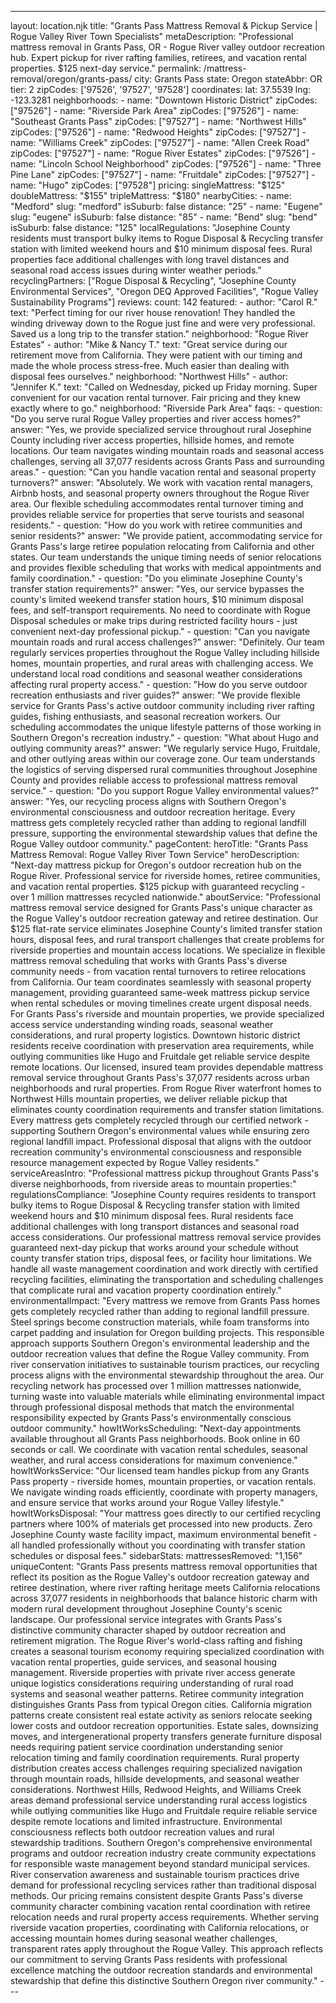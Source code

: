 ---
layout: location.njk
title: "Grants Pass Mattress Removal & Pickup Service | Rogue Valley River Town Specialists" metaDescription: "Professional mattress removal in Grants Pass, OR - Rogue River valley outdoor recreation hub. Expert pickup for river rafting families, retirees, and vacation rental properties. $125 next-day service."
permalink: /mattress-removal/oregon/grants-pass/
city: Grants Pass state: Oregon stateAbbr: OR tier: 2 zipCodes: ['97526', '97527', '97528'] coordinates: lat: 37.5539 lng: -123.3281 neighborhoods: - name: "Downtown Historic District" zipCodes: ["97526"] - name: "Riverside Park Area" zipCodes: ["97526"] - name: "Southeast Grants Pass" zipCodes: ["97527"] - name: "Northwest Hills" zipCodes: ["97526"] - name: "Redwood Heights" zipCodes: ["97527"] - name: "Williams Creek" zipCodes: ["97527"] - name: "Allen Creek Road" zipCodes: ["97527"] - name: "Rogue River Estates" zipCodes: ["97526"] - name: "Lincoln School Neighborhood" zipCodes: ["97526"] - name: "Three Pine Lane" zipCodes: ["97527"] - name: "Fruitdale" zipCodes: ["97527"] - name: "Hugo" zipCodes: ["97528"] pricing: singleMattress: "$125" doubleMattress: "$155" tripleMattress: "$180" nearbyCities: - name: "Medford" slug: "medford" isSuburb: false distance: "25" - name: "Eugene" slug: "eugene" isSuburb: false distance: "85" - name: "Bend" slug: "bend" isSuburb: false distance: "125" localRegulations: "Josephine County residents must transport bulky items to Rogue Disposal & Recycling transfer station with limited weekend hours and $10 minimum disposal fees. Rural properties face additional challenges with long travel distances and seasonal road access issues during winter weather periods." recyclingPartners: ["Rogue Disposal & Recycling", "Josephine County Environmental Services", "Oregon DEQ Approved Facilities", "Rogue Valley Sustainability Programs"] reviews: count: 142 featured: - author: "Carol R." text: "Perfect timing for our river house renovation! They handled the winding driveway down to the Rogue just fine and were very professional. Saved us a long trip to the transfer station." neighborhood: "Rogue River Estates" - author: "Mike & Nancy T." text: "Great service during our retirement move from California. They were patient with our timing and made the whole process stress-free. Much easier than dealing with disposal fees ourselves." neighborhood: "Northwest Hills" - author: "Jennifer K." text: "Called on Wednesday, picked up Friday morning. Super convenient for our vacation rental turnover. Fair pricing and they knew exactly where to go." neighborhood: "Riverside Park Area" faqs: - question: "Do you serve rural Rogue Valley properties and river access homes?" answer: "Yes, we provide specialized service throughout rural Josephine County including river access properties, hillside homes, and remote locations. Our team navigates winding mountain roads and seasonal access challenges, serving all 37,077 residents across Grants Pass and surrounding areas." - question: "Can you handle vacation rental and seasonal property turnovers?" answer: "Absolutely. We work with vacation rental managers, Airbnb hosts, and seasonal property owners throughout the Rogue River area. Our flexible scheduling accommodates rental turnover timing and provides reliable service for properties that serve tourists and seasonal residents." - question: "How do you work with retiree communities and senior residents?" answer: "We provide patient, accommodating service for Grants Pass's large retiree population relocating from California and other states. Our team understands the unique timing needs of senior relocations and provides flexible scheduling that works with medical appointments and family coordination." - question: "Do you eliminate Josephine County's transfer station requirements?" answer: "Yes, our service bypasses the county's limited weekend transfer station hours, $10 minimum disposal fees, and self-transport requirements. No need to coordinate with Rogue Disposal schedules or make trips during restricted facility hours - just convenient next-day professional pickup." - question: "Can you navigate mountain roads and rural access challenges?" answer: "Definitely. Our team regularly services properties throughout the Rogue Valley including hillside homes, mountain properties, and rural areas with challenging access. We understand local road conditions and seasonal weather considerations affecting rural property access." - question: "How do you serve outdoor recreation enthusiasts and river guides?" answer: "We provide flexible service for Grants Pass's active outdoor community including river rafting guides, fishing enthusiasts, and seasonal recreation workers. Our scheduling accommodates the unique lifestyle patterns of those working in Southern Oregon's recreation industry." - question: "What about Hugo and outlying community areas?" answer: "We regularly service Hugo, Fruitdale, and other outlying areas within our coverage zone. Our team understands the logistics of serving dispersed rural communities throughout Josephine County and provides reliable access to professional mattress removal service." - question: "Do you support Rogue Valley environmental values?" answer: "Yes, our recycling process aligns with Southern Oregon's environmental consciousness and outdoor recreation heritage. Every mattress gets completely recycled rather than adding to regional landfill pressure, supporting the environmental stewardship values that define the Rogue Valley outdoor community." pageContent: heroTitle: "Grants Pass Mattress Removal: Rogue Valley River Town Service" heroDescription: "Next-day mattress pickup for Oregon's outdoor recreation hub on the Rogue River. Professional service for riverside homes, retiree communities, and vacation rental properties. $125 pickup with guaranteed recycling - over 1 million mattresses recycled nationwide." aboutService: "Professional mattress removal service designed for Grants Pass's unique character as the Rogue Valley's outdoor recreation gateway and retiree destination. Our $125 flat-rate service eliminates Josephine County's limited transfer station hours, disposal fees, and rural transport challenges that create problems for riverside properties and mountain access locations. We specialize in flexible mattress removal scheduling that works with Grants Pass's diverse community needs - from vacation rental turnovers to retiree relocations from California. Our team coordinates seamlessly with seasonal property management, providing guaranteed same-week mattress pickup service when rental schedules or moving timelines create urgent disposal needs. For Grants Pass's riverside and mountain properties, we provide specialized access service understanding winding roads, seasonal weather considerations, and rural property logistics. Downtown historic district residents receive coordination with preservation area requirements, while outlying communities like Hugo and Fruitdale get reliable service despite remote locations. Our licensed, insured team provides dependable mattress removal service throughout Grants Pass's 37,077 residents across urban neighborhoods and rural properties. From Rogue River waterfront homes to Northwest Hills mountain properties, we deliver reliable pickup that eliminates county coordination requirements and transfer station limitations. Every mattress gets completely recycled through our certified network - supporting Southern Oregon's environmental values while ensuring zero regional landfill impact. Professional disposal that aligns with the outdoor recreation community's environmental consciousness and responsible resource management expected by Rogue Valley residents." serviceAreasIntro: "Professional mattress pickup throughout Grants Pass's diverse neighborhoods, from riverside areas to mountain properties:" regulationsCompliance: "Josephine County requires residents to transport bulky items to Rogue Disposal & Recycling transfer station with limited weekend hours and $10 minimum disposal fees. Rural residents face additional challenges with long transport distances and seasonal road access considerations. Our professional mattress removal service provides guaranteed next-day pickup that works around your schedule without county transfer station trips, disposal fees, or facility hour limitations. We handle all waste management coordination and work directly with certified recycling facilities, eliminating the transportation and scheduling challenges that complicate rural and vacation property coordination entirely." environmentalImpact: "Every mattress we remove from Grants Pass homes gets completely recycled rather than adding to regional landfill pressure. Steel springs become construction materials, while foam transforms into carpet padding and insulation for Oregon building projects. This responsible approach supports Southern Oregon's environmental leadership and the outdoor recreation values that define the Rogue Valley community. From river conservation initiatives to sustainable tourism practices, our recycling process aligns with the environmental stewardship throughout the area. Our recycling network has processed over 1 million mattresses nationwide, turning waste into valuable materials while eliminating environmental impact through professional disposal methods that match the environmental responsibility expected by Grants Pass's environmentally conscious outdoor community." howItWorksScheduling: "Next-day appointments available throughout all Grants Pass neighborhoods. Book online in 60 seconds or call. We coordinate with vacation rental schedules, seasonal weather, and rural access considerations for maximum convenience." howItWorksService: "Our licensed team handles pickup from any Grants Pass property - riverside homes, mountain properties, or vacation rentals. We navigate winding roads efficiently, coordinate with property managers, and ensure service that works around your Rogue Valley lifestyle." howItWorksDisposal: "Your mattress goes directly to our certified recycling partners where 100% of materials get processed into new products. Zero Josephine County waste facility impact, maximum environmental benefit - all handled professionally without you coordinating with transfer station schedules or disposal fees." sidebarStats: mattressesRemoved: "1,156" uniqueContent: "Grants Pass presents mattress removal opportunities that reflect its position as the Rogue Valley's outdoor recreation gateway and retiree destination, where river rafting heritage meets California relocations across 37,077 residents in neighborhoods that balance historic charm with modern rural development throughout Josephine County's scenic landscape. Our professional service integrates with Grants Pass's distinctive community character shaped by outdoor recreation and retirement migration. The Rogue River's world-class rafting and fishing creates a seasonal tourism economy requiring specialized coordination with vacation rental properties, guide services, and seasonal housing management. Riverside properties with private river access generate unique logistics considerations requiring understanding of rural road systems and seasonal weather patterns. Retiree community integration distinguishes Grants Pass from typical Oregon cities. California migration patterns create consistent real estate activity as seniors relocate seeking lower costs and outdoor recreation opportunities. Estate sales, downsizing moves, and intergenerational property transfers generate furniture disposal needs requiring patient service coordination understanding senior relocation timing and family coordination requirements. Rural property distribution creates access challenges requiring specialized navigation through mountain roads, hillside developments, and seasonal weather considerations. Northwest Hills, Redwood Heights, and Williams Creek areas demand professional service understanding rural access logistics while outlying communities like Hugo and Fruitdale require reliable service despite remote locations and limited infrastructure. Environmental consciousness reflects both outdoor recreation values and rural stewardship traditions. Southern Oregon's comprehensive environmental programs and outdoor recreation industry create community expectations for responsible waste management beyond standard municipal services. River conservation awareness and sustainable tourism practices drive demand for professional recycling services rather than traditional disposal methods. Our pricing remains consistent despite Grants Pass's diverse community character combining vacation rental coordination with retiree relocation needs and rural property access requirements. Whether serving riverside vacation properties, coordinating with California relocations, or accessing mountain homes during seasonal weather challenges, transparent rates apply throughout the Rogue Valley. This approach reflects our commitment to serving Grants Pass residents with professional excellence matching the outdoor recreation standards and environmental stewardship that define this distinctive Southern Oregon river community." ---